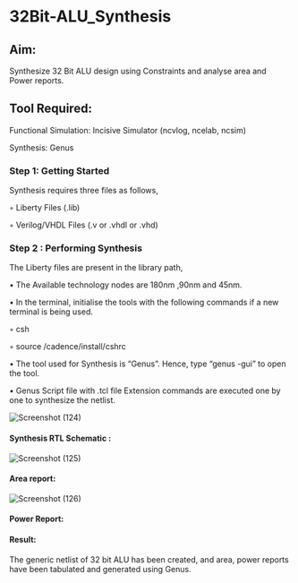 # 32Bit-ALU_Synthesis

## Aim:

Synthesize 32 Bit ALU design using Constraints and analyse area and Power reports.

## Tool Required:

Functional Simulation: Incisive Simulator (ncvlog, ncelab, ncsim)

Synthesis: Genus

### Step 1: Getting Started

Synthesis requires three files as follows,

◦ Liberty Files (.lib)

◦ Verilog/VHDL Files (.v or .vhdl or .vhd)

### Step 2 : Performing Synthesis

The Liberty files are present in the library path,

• The Available technology nodes are 180nm ,90nm and 45nm.

• In the terminal, initialise the tools with the following commands if a new terminal is being
used.

◦ csh

◦ source /cadence/install/cshrc

• The tool used for Synthesis is “Genus”. Hence, type “genus -gui” to open the tool.

• Genus Script file with .tcl file Extension commands are executed one by one to synthesize the netlist.

![Screenshot (124)](https://github.com/user-attachments/assets/0f25a75f-3cb7-42f5-b829-b5dbe1c4467f)

#### Synthesis RTL Schematic :

![Screenshot (125)](https://github.com/user-attachments/assets/5afe7ea6-9036-4f92-bdb9-604b41e12940)

#### Area report:

![Screenshot (126)](https://github.com/user-attachments/assets/004a78c9-9a96-4137-8ec3-e46b2c1e5866)

#### Power Report:

#### Result: 

The generic netlist of 32 bit ALU  has been created, and area, power reports have been tabulated and generated using Genus.
